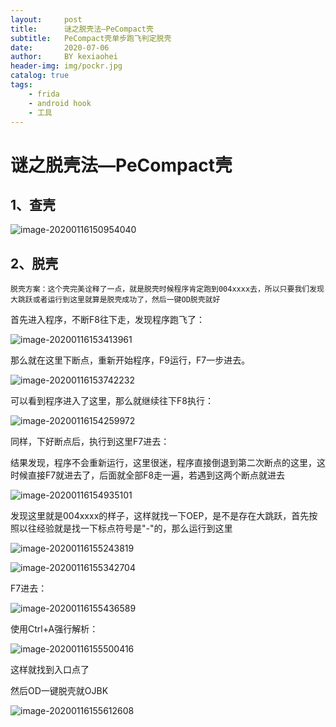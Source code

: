 ```yaml
---
layout:     post
title:      谜之脱壳法—PeCompact壳
subtitle:   PeCompact壳单步跑飞判定脱壳
date:       2020-07-06
author:     BY kexiaohei
header-img: img/pockr.jpg
catalog: true
tags:
    - frida
    - android hook
    - 工具
---
```

# 谜之脱壳法—PeCompact壳



## 1、查壳

![image-20200116150954040](PeCompact%E8%84%B1%E5%A3%B3%E4%B9%8B%E8%B0%9C%E4%B9%8B%E8%84%B1%E5%A3%B3.assets/image-20200116150954040.png)

## 2、脱壳

```
脱壳方案：这个壳完美诠释了一点，就是脱壳时候程序肯定跑到004xxxx去，所以只要我们发现大跳跃或者运行到这里就算是脱壳成功了，然后一键OD脱壳就好
```

首先进入程序，不断F8往下走，发现程序跑飞了：

![image-20200116153413961](http:frankie625641200.github.io/img/PeCompact/image-20200116153413961.png)

那么就在这里下断点，重新开始程序，F9运行，F7一步进去。

![image-20200116153742232](http:frankie625641200.github.io/img/PeCompact/image-20200116153742232.png)

可以看到程序进入了这里，那么就继续往下F8执行：

![image-20200116154259972](http:frankie625641200.github.io/img/PeCompact/image-20200116154259972.png)

同样，下好断点后，执行到这里F7进去：

结果发现，程序不会重新运行，这里很迷，程序直接倒退到第二次断点的这里，这时候直接F7就进去了，后面就全部F8走一遍，若遇到这两个断点就进去

![image-20200116154935101](http:frankie625641200.github.io/img/PeCompact/image-20200116154935101.png)

发现这里就是004xxxx的样子，这样就找一下OEP，是不是存在大跳跃，首先按照以往经验就是找一下标点符号是"-"的，那么运行到这里

![image-20200116155243819](http:frankie625641200.github.io/img/PeCompact/image-20200116155243819.png)

![image-20200116155342704](http:frankie625641200.github.io/img/PeCompact/image-20200116155342704.png)

F7进去：

![image-20200116155436589](http:frankie625641200.github.io/img/PeCompact/image-20200116155436589.png)

使用Ctrl+A强行解析：

![image-20200116155500416](http:frankie625641200.github.io/img/PeCompact/image-20200116155500416.png)

这样就找到入口点了

然后OD一键脱壳就OJBK

![image-20200116155612608](http:frankie625641200.github.io/img/PeCompact/image-20200116155612608.png)